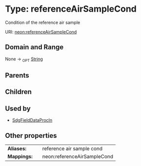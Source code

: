 
# Type: referenceAirSampleCond


Condition of the reference air sample

URI: [neon:referenceAirSampleCond](https://data.neonscience.org/referenceAirSampleCond)


## Domain and Range

None ->  <sub>OPT</sub> [String](types/String.md)

## Parents


## Children


## Used by

 * [SdgFieldDataProcIn](SdgFieldDataProcIn.md)

## Other properties

|  |  |  |
| --- | --- | --- |
| **Aliases:** | | reference air sample cond |
| **Mappings:** | | neon:referenceAirSampleCond |


